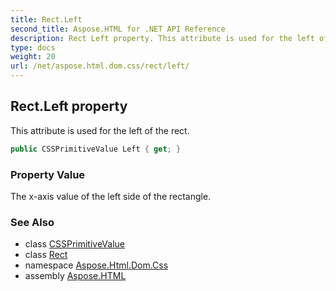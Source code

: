 ```yaml
---
title: Rect.Left
second_title: Aspose.HTML for .NET API Reference
description: Rect Left property. This attribute is used for the left of the rect
type: docs
weight: 20
url: /net/aspose.html.dom.css/rect/left/
---
```

## Rect.Left property

This attribute is used for the left of the rect.

```csharp
public CSSPrimitiveValue Left { get; }
```

### Property Value

The x-axis value of the left side of the rectangle.

### See Also

* class [CSSPrimitiveValue](../../cssprimitivevalue/)
* class [Rect](../)
* namespace [Aspose.Html.Dom.Css](../../../aspose.html.dom.css/)
* assembly [Aspose.HTML](../../../)
